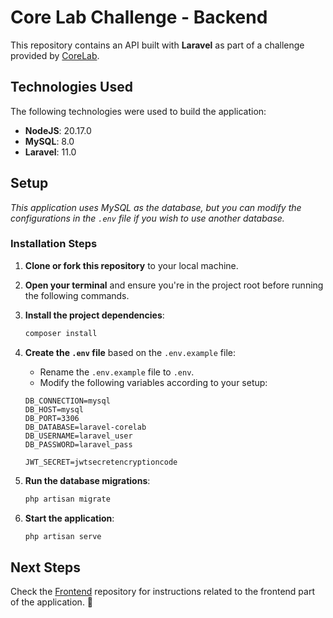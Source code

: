 # Core Lab Challenge - Backend

This repository contains an API built with **Laravel** as part of a challenge provided by [CoreLab](https://www.corelab.com.br/pt).

## Technologies Used

The following technologies were used to build the application:

- **NodeJS**: 20.17.0
- **MySQL**: 8.0
- **Laravel**: 11.0

## Setup

*This application uses MySQL as the database, but you can modify the configurations in the `.env` file if you wish to use another database.*

### Installation Steps

1. **Clone or fork this repository** to your local machine.
   
2. **Open your terminal** and ensure you're in the project root before running the following commands.

3. **Install the project dependencies**:
   ```bash
   composer install
   ```

4. **Create the `.env` file** based on the `.env.example` file:
   - Rename the `.env.example` file to `.env`.
   - Modify the following variables according to your setup:

   ```env
   DB_CONNECTION=mysql
   DB_HOST=mysql
   DB_PORT=3306
   DB_DATABASE=laravel-corelab
   DB_USERNAME=laravel_user
   DB_PASSWORD=laravel_pass

   JWT_SECRET=jwtsecretencryptioncode
   ```

5. **Run the database migrations**:
   ```bash
   php artisan migrate
   ```

6. **Start the application**:
   ```bash
   php artisan serve
   ```

## Next Steps

Check the [Frontend](https://github.com/caio-ferreira-dev/corelab-challenge-web-app-php) repository for instructions related to the frontend part of the application. 🚀
